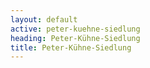 ```yaml
---
layout: default
active: peter-kuehne-siedlung
heading: Peter-Kühne-Siedlung
title: Peter-Kühne-Siedlung
---
```



